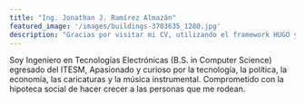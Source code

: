 ```yaml
---
title: "Ing. Jonathan J. Ramírez Almazán"
featured_image: '/images/buildings-3703635_1280.jpg'
description: "Gracias por visitar mi CV, utilizando el framework HUGO y el lenguaje Go de Google, dónde podrás ver mi experiencia laboral, mis habilidades como profesional y un poco de mi."
---
```


Soy Ingeniero en Tecnologías Electrónicas (B.S. in Computer Science) egresado del ITESM, Apasionado y curioso por la tecnología, la política, la economía, las caricaturas y la música instrumental. Comprometido con la hipoteca social de hacer crecer a las personas que me rodean. 